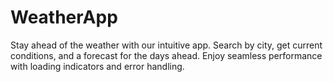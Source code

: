 # WeatherApp
Stay ahead of the weather with our intuitive app. Search by city, get current conditions, and a forecast for the days ahead. Enjoy seamless performance with loading indicators and error handling.
